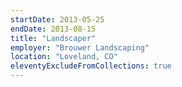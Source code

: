 ```yaml
---
startDate: 2013-05-25
endDate: 2013-08-15
title: "Landscaper"
employer: "Brouwer Landscaping"
location: "Loveland, CO"
eleventyExcludeFromCollections: true
---
```


